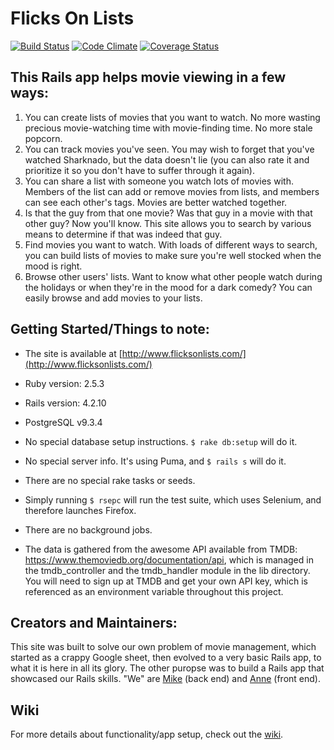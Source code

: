 # Flicks On Lists

[![Build Status](https://travis-ci.org/mikevallano/tmdb-moviequeue.svg?branch=master)](https://travis-ci.org/mikevallano/tmdb-moviequeue) [![Code Climate](https://codeclimate.com/github/mikevallano/tmdb-moviequeue/badges/gpa.svg)](https://codeclimate.com/github/mikevallano/tmdb-moviequeue) [![Coverage Status](https://coveralls.io/repos/github/mikevallano/tmdb-moviequeue/badge.svg?branch=master)](https://coveralls.io/github/mikevallano/tmdb-moviequeue?branch=master)

## This Rails app helps movie viewing in a few ways:

 1. You can create lists of movies that you want to watch. No more wasting precious movie-watching time with movie-finding time. No more stale popcorn.
 2. You can track movies you've seen. You may wish to forget that you've watched Sharknado, but the data doesn't lie (you can also rate it and prioritize it so you don't have to suffer through it again).
 3. You can share a list with someone you watch lots of movies with. Members of the list can add or remove movies from lists, and members can see each other's tags. Movies are better watched together.
 4. Is that the guy from that one movie? Was that guy in a movie with that other guy? Now you'll know. This site allows you to search by various means to determine if that was indeed that guy.
 5. Find movies you want to watch. With loads of different ways to search, you can build lists of movies to make sure you're well stocked when the mood is right.
 6. Browse other users' lists. Want to know what other people watch during the holidays or when they're in the mood for a dark comedy? You can easily browse and add movies to your lists.

## Getting Started/Things to note:

* The site is available at [http://www.flicksonlists.com/](http://www.flicksonlists.com/)

* Ruby version: 2.5.3

* Rails version: 4.2.10

* PostgreSQL v9.3.4

* No special database setup instructions. `$ rake db:setup` will do it.

* No special server info. It's using Puma, and `$ rails s` will do it.

* There are no special rake tasks or seeds.

* Simply running `$ rsepc` will run the test suite, which uses Selenium, and therefore launches Firefox.

* There are no background jobs.

* The data is gathered from the awesome API available from TMDB: <https://www.themoviedb.org/documentation/api>, which is managed in the tmdb_controller and the tmdb_handler module in the lib directory. You will need to sign up at TMDB and get your own API key, which is referenced as an environment variable throughout this project.

## Creators and Maintainers:
This site was built to solve our own problem of movie management, which started as a crappy Google sheet, then evolved to a very basic Rails app, to what it is here in all its glory.  The other puropse was to build a Rails app that showcased our Rails skills. "We" are [Mike](https://github.com/mikevallano?tab=repositories) (back end) and [Anne](https://github.com/lortza?tab=repositories) (front end).

## Wiki

For more details about functionality/app setup, check out the [wiki](https://github.com/mikevallano/tmdb-moviequeue/wiki/Wiki-Home).
